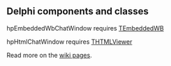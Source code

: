 Delphi components and classes
-----------------------------

hpEmbeddedWbChatWindow requires [TEmbeddedWB](https://github.com/ghquant/Delphi-EmbeddedWB)

hpHtmlChatWindow requires [THTMLViewer](https://code.google.com/p/thtmlviewer/)

Read more on the [wiki pages](https://github.com/livve/delphi/wiki/).
